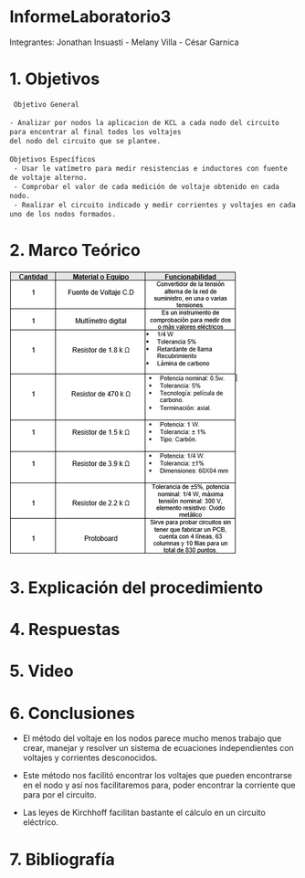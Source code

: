 # InformeLaboratorio3

Integrantes: Jonathan Insuasti - Melany  Villa - César Garnica 

# 1. Objetivos 

     Objetivo General
     
    - Analizar por nodos la aplicacion de KCL a cada nodo del circuito para encontrar al final todos los voltajes
    del nodo del circuito que se plantee.   
    
    Objetivos Específicos
     - Usar le vatímetro para medir resistencias e inductores con fuente de voltaje alterno.
     - Comprobar el valor de cada medición de voltaje obtenido en cada nodo.
     - Realizar el circuito indicado y medir corrientes y voltajes en cada uno de los nodos formados. 


# 2. Marco Teórico

![](https://github.com/mjvilla1/ImagenesLab3/blob/main/Materiales_Nodos.PNG)

# 3. Explicación  del procedimiento


#  4. Respuestas 



# 5. Video



# 6. Conclusiones

- El método del voltaje en los nodos parece mucho menos trabajo que crear, manejar y resolver un sistema de 
ecuaciones independientes con voltajes y corrientes desconocidos.

- Este método nos facilitó encontrar los voltajes que pueden encontrarse en el nodo y así nos facilitaremos para, poder encontrar la corriente que para por el circuito.
- Las leyes de Kirchhoff facilitan bastante el cálculo en un circuito eléctrico.


# 7. Bibliografía 


